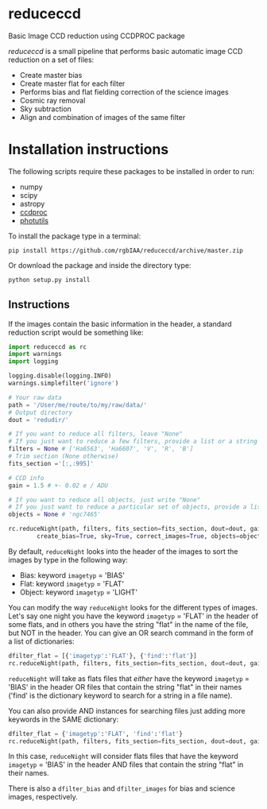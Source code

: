 # reduceccd
Basic Image CCD reduction using CCDPROC package

*reduceccd* is a small pipeline that performs basic automatic image CCD reduction on a set of files: 

+ Create master bias
+ Create master flat for each filter
+ Performs bias and flat fielding correction of the science images
+ Cosmic ray removal
+ Sky subtraction
+ Align and combination of images of the same filter

# Installation instructions

The following scripts require these packages to be installed in order to run:

+ numpy
+ scipy
+ astropy
+ [ccdproc](https://github.com/astropy/ccdproc)
+ [photutils](https://github.com/astropy/photutils)

To install the package type in a terminal:

```
pip install https://github.com/rgbIAA/reduceccd/archive/master.zip
```

Or download the package and inside the directory type: 

```python
python setup.py install
```

## Instructions

If the images contain the basic information in the header, a standard reduction script would be something like:

```python
import reduceccd as rc
import warnings
import logging

logging.disable(logging.INFO)
warnings.simplefilter('ignore')

# Your raw data
path = '/User/me/route/to/my/raw/data/'
# Output directory
dout = 'redudir/'

# If you want to reduce all filters, leave "None"
# If you just want to reduce a few filters, provide a list or a string
filters = None # ['Ha6563', 'Ha6607', 'V', 'R', 'B']
# Trim section (None otherwise)
fits_section ='[:,:995]'

# CCD info
gain = 1.5 # +- 0.02 e / ADU

# If you want to reduce all objects, just write "None" 
# If you just want to reduce a particular set of objects, provide a list or string (one object)
objects = None # 'ngc7465'

rc.reduceNight(path, filters, fits_section=fits_section, dout=dout, gain=gain, create_flat=True,
        create_bias=True, sky=True, correct_images=True, objects=objects, align=True)
```

By default, `reduceNight` looks into the header of the images to sort the images by type in the following way:

+ Bias: keyword `imagetyp` = 'BIAS'
+ Flat: keyword `imagetyp` = 'FLAT'
+ Object: keyword `imagetyp` = 'LIGHT'

You can modify the way `reduceNight` looks for the different types of images. Let's say one night you have the keyword `imagetyp` = 'FLAT' in the header of some flats, and in others you have the string "flat" in the name of the file, but NOT in the header. You can give an OR search command in the form of a list of dictionaries:

```python
dfilter_flat = [{'imagetyp':'FLAT'}, {'find':'flat'}]
rc.reduceNight(path, filters, fits_section=fits_section, dout=dout, gain=gain, dfilter_flat=dfilter_flat)
```
`reduceNight` will take as flats files that *either* have the keyword `imagetyp` = 'BIAS' in the header OR files that contain the string "flat" in their names ('find' is the dictionary keyword to search for a string in a file name).

You can also provide AND instances for searching files just adding more keywords in the SAME dictionary:

```python
dfilter_flat = {'imagetyp':'FLAT', 'find':'flat'}
rc.reduceNight(path, filters, fits_section=fits_section, dout=dout, gain=gain, dfilter_flat=dfilter_flat)
```
In this case, `reduceNight` will consider flats files that have the keyword `imagetyp` = 'BIAS' in the header AND files that contain the string "flat" in their names.

There is also a `dfilter_bias` and `dfilter_images` for bias and science images, respectively. 

